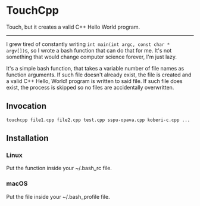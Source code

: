 # TouchCpp

Touch, but it creates a valid C++ Hello World program.

---

I grew tired of constantly writing `int main(int argc, const char * argv[])`s, 
so I wrote a bash function that can do that for me. It's not something that would change computer science forever,
I'm just lazy.

It's a simple bash function, that takes a variable number of file names as function arguments.
If such file doesn't already exist, the file is created and a valid C++ Hello, World! program is written to said file.
If such file does exist, the process is skipped so no files are accidentally overwritten.

## Invocation

`touchcpp file1.cpp file2.cpp test.cpp sspu-opava.cpp koberi-c.cpp ...`

## Installation

### Linux

Put the function inside your ~/.bash_rc file.

### macOS

Put the file inside your ~/.bash_profile file.
